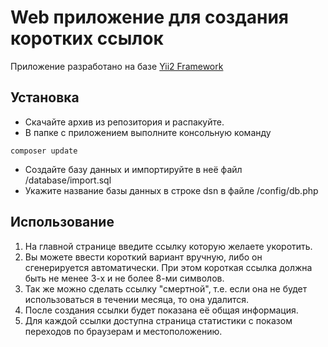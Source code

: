 Web приложение для создания коротких ссылок
===========================================

Приложение разработано на базе [Yii2 Framework](http://www.yiiframework.com/)


Установка
---------

- Скачайте архив из репозитория и распакуйте.
- В папке с приложением выполните консольную команду 
~~~
composer update
~~~
- Создайте базу данных и импортируйте в неё файл /database/import.sql
- Укажите название базы данных в строке dsn в файле /config/db.php


Использование
-------------

1. На главной странице введите ссылку которую желаете укоротить.
2. Вы можете ввести короткий вариант вручную, либо он сгенерируется автоматически.
При этом короткая ссылка должна быть не менее 3-х и не более 8-ми символов.
3. Так же можно сделать ссылку "смертной", т.е. если она не будет использоваться в течении месяца, то она удалится.
4. После создания ссылки будет показана её общая информация.
5. Для каждой ссылки доступна страница статистики с показом переходов по браузерам и местоположению.